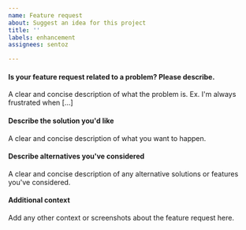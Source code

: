 ```yaml
---
name: Feature request
about: Suggest an idea for this project
title: ''
labels: enhancement
assignees: sentoz

---
```


<!-- markdownlint-disable MD026 -->

#### Is your feature request related to a problem? Please describe.

A clear and concise description of what the problem is. Ex. I'm always frustrated when [...]

#### Describe the solution you'd like

A clear and concise description of what you want to happen.

#### Describe alternatives you've considered

A clear and concise description of any alternative solutions or features you've considered.

#### Additional context

Add any other context or screenshots about the feature request here.
